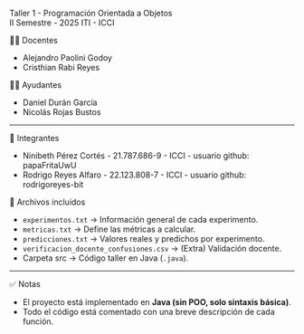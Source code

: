 Taller 1 - Programación Orientada a Objetos  
II Semestre - 2025 ITI - ICCI  

👨‍🏫 Docentes
- Alejandro Paolini Godoy  
- Cristhian Rabi Reyes  

👨‍💻 Ayudantes
- Daniel Durán García  
- Nicolás Rojas Bustos 

---

👥 Integrantes
- Ninibeth Pérez Cortés - 21.787.686-9 - ICCI - usuario github: papaFritaUwU
- Rodrigo Reyes Alfaro - 22.123.808-7 - ICCI - usuario github: rodrigoreyes-bit

📂 Archivos incluidos
- `experimentos.txt` → Información general de cada experimento.  
- `metricas.txt` → Define las métricas a calcular.  
- `predicciones.txt` → Valores reales y predichos por experimento.  
- `verificacion_docente_confusiones.csv` → (Extra) Validación docente.  
- Carpeta src → Código taller en Java (`.java`). 
---

✅ Notas
- El proyecto está implementado en **Java (sin POO, solo sintaxis básica)**.  
- Todo el código está comentado con una breve descripción de cada función. 
